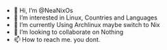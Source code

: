 - 👋 Hi, I’m @NeaNixOs
- 👀 I’m interested in Linux, Countries and Languages
- 🌱 I’m currently Using Archlinux maybe switch to Nix
- 💞️ I’m looking to collaborate on Nothing
- 📫 How to reach me. you dont.

<!---
NeaNixOs/NeaNixOs is a ✨ special ✨ repository because its `README.md` (this file) appears on your GitHub profile.
You can click the Preview link to take a look at your changes.
--->
